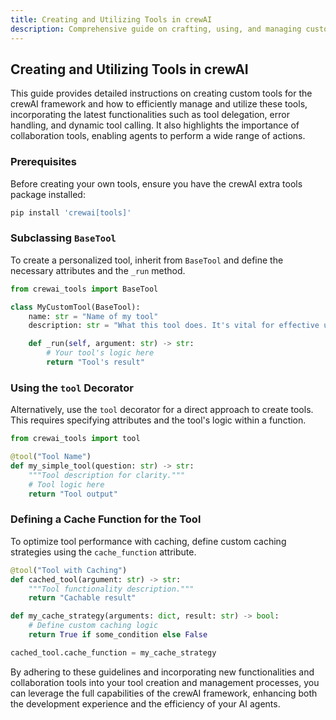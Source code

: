 ```yaml
---
title: Creating and Utilizing Tools in crewAI
description: Comprehensive guide on crafting, using, and managing custom tools within the crewAI framework, including new functionalities and error handling.
---
```


## Creating and Utilizing Tools in crewAI
This guide provides detailed instructions on creating custom tools for the crewAI framework and how to efficiently manage and utilize these tools, incorporating the latest functionalities such as tool delegation, error handling, and dynamic tool calling. It also highlights the importance of collaboration tools, enabling agents to perform a wide range of actions.

### Prerequisites
Before creating your own tools, ensure you have the crewAI extra tools package installed:

```bash
pip install 'crewai[tools]'
```

### Subclassing `BaseTool`

To create a personalized tool, inherit from `BaseTool` and define the necessary attributes and the `_run` method.

```python
from crewai_tools import BaseTool

class MyCustomTool(BaseTool):
    name: str = "Name of my tool"
    description: str = "What this tool does. It's vital for effective utilization."

    def _run(self, argument: str) -> str:
        # Your tool's logic here
        return "Tool's result"
```

### Using the `tool` Decorator

Alternatively, use the `tool` decorator for a direct approach to create tools. This requires specifying attributes and the tool's logic within a function.

```python
from crewai_tools import tool

@tool("Tool Name")
def my_simple_tool(question: str) -> str:
    """Tool description for clarity."""
    # Tool logic here
    return "Tool output"
```
### Defining a Cache Function for the Tool

To optimize tool performance with caching, define custom caching strategies using the `cache_function` attribute.

```python
@tool("Tool with Caching")
def cached_tool(argument: str) -> str:
    """Tool functionality description."""
    return "Cachable result"

def my_cache_strategy(arguments: dict, result: str) -> bool:
    # Define custom caching logic
    return True if some_condition else False

cached_tool.cache_function = my_cache_strategy
```

By adhering to these guidelines and incorporating new functionalities and collaboration tools into your tool creation and management processes, you can leverage the full capabilities of the crewAI framework, enhancing both the development experience and the efficiency of your AI agents.